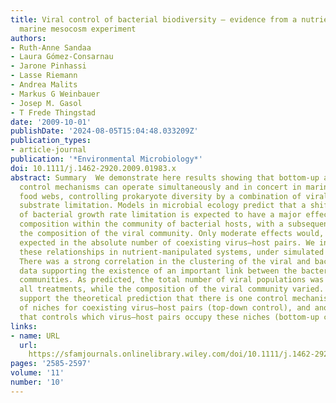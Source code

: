 ```yaml
---
title: Viral control of bacterial biodiversity – evidence from a nutrient‐enriched
  marine mesocosm experiment
authors:
- Ruth‐Anne Sandaa
- Laura Gómez‐Consarnau
- Jarone Pinhassi
- Lasse Riemann
- Andrea Malits
- Markus G Weinbauer
- Josep M. Gasol
- T Frede Thingstad
date: '2009-10-01'
publishDate: '2024-08-05T15:04:48.033209Z'
publication_types:
- article-journal
publication: '*Environmental Microbiology*'
doi: 10.1111/j.1462-2920.2009.01983.x
abstract: Summary  We demonstrate here results showing that bottom‐up and top‐down
  control mechanisms can operate simultaneously and in concert in marine microbial
  food webs, controlling prokaryote diversity by a combination of viral lysis and
  substrate limitation. Models in microbial ecology predict that a shift in the type
  of bacterial growth rate limitation is expected to have a major effect on species
  composition within the community of bacterial hosts, with a subsequent shift in
  the composition of the viral community. Only moderate effects would, however, be
  expected in the absolute number of coexisting virus–host pairs. We investigated
  these relationships in nutrient‐manipulated systems, under simulated in situ conditions.
  There was a strong correlation in the clustering of the viral and bacterial community
  data supporting the existence of an important link between the bacterial and viral
  communities. As predicted, the total number of viral populations was the same in
  all treatments, while the composition of the viral community varied. Our results
  support the theoretical prediction that there is one control mechanism for the number
  of niches for coexisting virus–host pairs (top‐down control), and another mechanism
  that controls which virus–host pairs occupy these niches (bottom‐up control).
links:
- name: URL
  url: 
    https://sfamjournals.onlinelibrary.wiley.com/doi/10.1111/j.1462-2920.2009.01983.x
pages: '2585-2597'
volume: '11'
number: '10'
---
```

